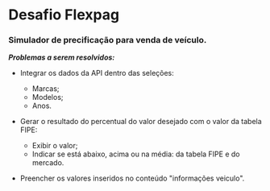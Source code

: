 # Desafio Flexpag

### Simulador de precificação para venda de veículo.

_**Problemas a serem resolvidos:**_ 


* Integrar os dados da API dentro das seleções: 
    - Marcas;
    - Modelos;
    - Anos.
    
    
* Gerar o resultado do percentual do valor desejado com o valor da tabela FIPE:
    - Exibir o valor;
    - Indicar se está abaixo, acima ou na média: da tabela FIPE e do mercado.
    
    
* Preencher os valores inseridos no conteúdo "informações veiculo".
